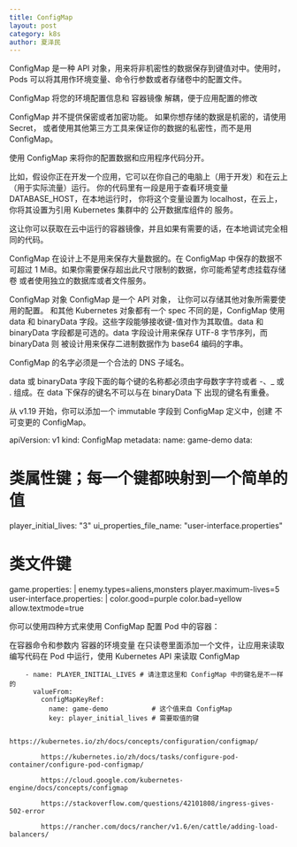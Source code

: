 ```yaml
---
title: ConfigMap
layout: post
category: k8s
author: 夏泽民
---
```

ConfigMap 是一种 API 对象，用来将非机密性的数据保存到键值对中。使用时， Pods 可以将其用作环境变量、命令行参数或者存储卷中的配置文件。

ConfigMap 将您的环境配置信息和 容器镜像 解耦，便于应用配置的修改

ConfigMap 并不提供保密或者加密功能。 如果你想存储的数据是机密的，请使用 Secret， 或者使用其他第三方工具来保证你的数据的私密性，而不是用 ConfigMap。
<!-- more -->
使用 ConfigMap 来将你的配置数据和应用程序代码分开。

比如，假设你正在开发一个应用，它可以在你自己的电脑上（用于开发）和在云上 （用于实际流量）运行。 你的代码里有一段是用于查看环境变量 DATABASE_HOST，在本地运行时， 你将这个变量设置为 localhost，在云上，你将其设置为引用 Kubernetes 集群中的 公开数据库组件的 服务。

这让你可以获取在云中运行的容器镜像，并且如果有需要的话，在本地调试完全相同的代码。

ConfigMap 在设计上不是用来保存大量数据的。在 ConfigMap 中保存的数据不可超过 1 MiB。如果你需要保存超出此尺寸限制的数据，你可能希望考虑挂载存储卷 或者使用独立的数据库或者文件服务。

ConfigMap 对象
ConfigMap 是一个 API 对象， 让你可以存储其他对象所需要使用的配置。 和其他 Kubernetes 对象都有一个 spec 不同的是，ConfigMap 使用 data 和 binaryData 字段。这些字段能够接收键-值对作为其取值。data 和 binaryData 字段都是可选的。data 字段设计用来保存 UTF-8 字节序列，而 binaryData 则 被设计用来保存二进制数据作为 base64 编码的字串。

ConfigMap 的名字必须是一个合法的 DNS 子域名。

data 或 binaryData 字段下面的每个键的名称都必须由字母数字字符或者 -、_ 或 . 组成。在 data 下保存的键名不可以与在 binaryData 下 出现的键名有重叠。

从 v1.19 开始，你可以添加一个 immutable 字段到 ConfigMap 定义中，创建 不可变更的 ConfigMap。



apiVersion: v1
kind: ConfigMap
metadata:
  name: game-demo
data:
  # 类属性键；每一个键都映射到一个简单的值
  player_initial_lives: "3"
  ui_properties_file_name: "user-interface.properties"

  # 类文件键
  game.properties: |
    enemy.types=aliens,monsters
    player.maximum-lives=5    
  user-interface.properties: |
    color.good=purple
    color.bad=yellow
    allow.textmode=true    
    

你可以使用四种方式来使用 ConfigMap 配置 Pod 中的容器：

在容器命令和参数内
容器的环境变量
在只读卷里面添加一个文件，让应用来读取
编写代码在 Pod 中运行，使用 Kubernetes API 来读取 ConfigMap

        - name: PLAYER_INITIAL_LIVES # 请注意这里和 ConfigMap 中的键名是不一样的
          valueFrom:
            configMapKeyRef:
              name: game-demo           # 这个值来自 ConfigMap
              key: player_initial_lives # 需要取值的键
            
            https://kubernetes.io/zh/docs/concepts/configuration/configmap/
            
            https://kubernetes.io/zh/docs/tasks/configure-pod-container/configure-pod-configmap/
            
            https://cloud.google.com/kubernetes-engine/docs/concepts/configmap
            
            https://stackoverflow.com/questions/42101808/ingress-gives-502-error
            
            https://rancher.com/docs/rancher/v1.6/en/cattle/adding-load-balancers/
            
            